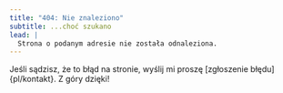 ```yaml
---
title: "404: Nie znaleziono"
subtitle: ...choć szukano
lead: |
  Strona o podanym adresie nie została odnaleziona.
---
```

Jeśli sądzisz, że to błąd na stronie, wyślij mi proszę [zgłoszenie błędu]{pl/kontakt}. Z góry dzięki!
